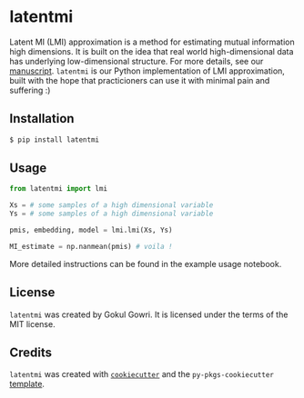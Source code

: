 # latentmi

Latent MI (LMI) approximation is a method for estimating mutual information high dimensions. It is built on the idea that real world high-dimensional data has underlying low-dimensional structure. For more details, see our [manuscript](linkcomingsoon). `latentmi` is our Python implementation of LMI approximation, built with the hope that practicioners can use it with minimal pain and suffering :) 


## Installation

```bash
$ pip install latentmi
```

## Usage

```python
from latentmi import lmi

Xs = # some samples of a high dimensional variable
Ys = # some samples of a high dimensional variable

pmis, embedding, model = lmi.lmi(Xs, Ys)

MI_estimate = np.nanmean(pmis) # voila !
```

More detailed instructions can be found in the example usage notebook.


## License

`latentmi` was created by Gokul Gowri. It is licensed under the terms of the MIT license.

## Credits

`latentmi` was created with [`cookiecutter`](https://cookiecutter.readthedocs.io/en/latest/) and the `py-pkgs-cookiecutter` [template](https://github.com/py-pkgs/py-pkgs-cookiecutter).

